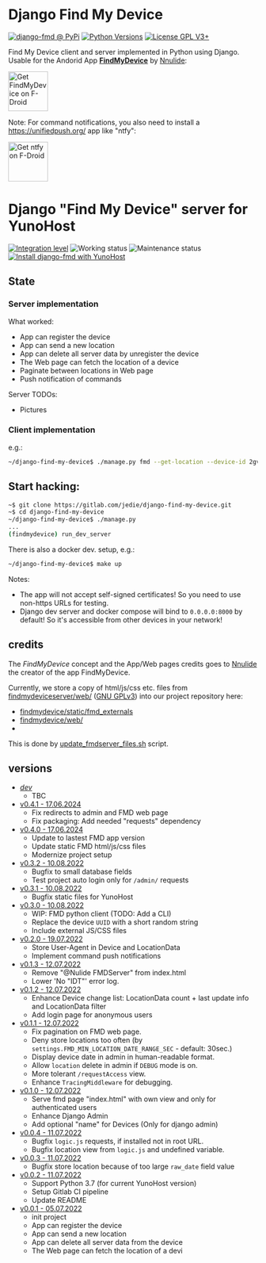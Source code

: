 # Django Find My Device

[![django-fmd @ PyPi](https://img.shields.io/pypi/v/django-fmd?label=django-fmd%20%40%20PyPi)](https://pypi.org/project/django-fmd/)
[![Python Versions](https://img.shields.io/pypi/pyversions/django-fmd)](https://gitlab.com/jedie/django-find-my-device/-/blob/main/pyproject.toml)
[![License GPL V3+](https://img.shields.io/pypi/l/django-fmd)](https://gitlab.com/jedie/django-find-my-device/-/blob/main/LICENSE)

Find My Device client and server implemented in Python using Django.
Usable for the Andorid App [**FindMyDevice**](https://gitlab.com/Nulide/findmydevice/) by [Nnulide](https://nulide.de/):

[<img src="https://fdroid.gitlab.io/artwork/badge/get-it-on.png" alt="Get FindMyDevice on F-Droid" height="80">](https://f-droid.org/packages/de.nulide.findmydevice/)

Note: For command notifications, you also need to install a https://unifiedpush.org/ app like "ntfy":

[<img src="https://fdroid.gitlab.io/artwork/badge/get-it-on.png" alt="Get ntfy on F-Droid" height="80">](https://f-droid.org/packages/io.heckel.ntfy)


# Django "Find My Device" server for YunoHost

[![Integration level](https://dash.yunohost.org/integration/django-fmd.svg)](https://dash.yunohost.org/appci/app/django-fmd) ![Working status](https://ci-apps.yunohost.org/ci/badges/django-fmd.status.svg) ![Maintenance status](https://ci-apps.yunohost.org/ci/badges/django-fmd.maintain.svg)
[![Install django-fmd with YunoHost](https://install-app.yunohost.org/install-with-yunohost.svg)](https://install-app.yunohost.org/?app=django-fmd)

## State

### Server implementation

What worked:

* App can register the device
* App can send a new location
* App can delete all server data by unregister the device
* The Web page can fetch the location of a device
* Paginate between locations in Web page
* Push notification of commands

Server TODOs:

* Pictures


### Client implementation

e.g.:
```bash
~/django-find-my-device$ ./manage.py fmd --get-location --device-id 2gvp8d --password your-password
```


## Start hacking:

```bash
~$ git clone https://gitlab.com/jedie/django-find-my-device.git
~$ cd django-find-my-device
~/django-find-my-device$ ./manage.py
...
(findmydevice) run_dev_server
```

There is also a docker dev. setup, e.g.:
```bash
~/django-find-my-device$ make up
```

Notes:

* The app will not accept self-signed certificates! So you need to use non-https URLs for testing.
* Django dev server and docker compose will bind to `0.0.0.0:8000` by default! So it's accessible from other devices in your network!


## credits

The *FindMyDevice* concept and the App/Web pages credits goes to [Nnulide](https://nulide.de/) the creator of the app FindMyDevice.

Currently, we store a copy of html/js/css etc. files from [findmydeviceserver/web/](https://gitlab.com/Nulide/findmydeviceserver/-/tree/master/web) ([GNU GPLv3](https://gitlab.com/Nulide/findmydeviceserver/-/blob/master/LICENSE))
into our project repository here:

 * [findmydevice/static/fmd_externals](https://gitlab.com/jedie/django-find-my-device/-/tree/main/findmydevice/static/fmd_externals)
 * [findmydevice/web/](https://gitlab.com/jedie/django-find-my-device/-/tree/main/findmydevice/web)
 *
This is done by [update_fmdserver_files.sh](https://gitlab.com/jedie/django-find-my-device/-/blob/main/update_fmdserver_files.sh) script.


## versions

* [*dev*](https://gitlab.com/jedie/django-find-my-device/-/compare/v0.4.1...main)
  * TBC
* [v0.4.1 - 17.06.2024](https://gitlab.com/jedie/django-find-my-device/-/compare/v0.4.0...v0.4.1)
  * Fix redirects to admin and FMD web page
  * Fix packaging: Add needed "requests" dependency
* [v0.4.0 - 17.06.2024](https://gitlab.com/jedie/django-find-my-device/-/compare/v0.3.2...v0.4.0)
  * Update to lastest FMD app version
  * Update static FMD html/js/css files
  * Modernize project setup
* [v0.3.2 - 10.08.2022](https://gitlab.com/jedie/django-find-my-device/-/compare/v0.3.1...v0.3.2)
  * Bugfix to small database fields
  * Test project auto login only for `/admin/` requests
* [v0.3.1 - 10.08.2022](https://gitlab.com/jedie/django-find-my-device/-/compare/v0.3.0...v0.3.1)
  * Bugfix static files for YunoHost
* [v0.3.0 - 10.08.2022](https://gitlab.com/jedie/django-find-my-device/-/compare/v0.2.0...v0.3.0)
  * WIP: FMD python client (TODO: Add a CLI)
  * Replace the device `UUID` with a short random string
  * Include external JS/CSS files
* [v0.2.0 - 19.07.2022](https://gitlab.com/jedie/django-find-my-device/-/compare/v0.1.3...v0.2.0)
  * Store User-Agent in Device and LocationData
  * Implement command push notifications
* [v0.1.3 - 12.07.2022](https://gitlab.com/jedie/django-find-my-device/-/compare/v0.1.2...v0.1.3)
  * Remove "@Nulide FMDServer" from index.html
  * Lower 'No "IDT"' error log.
* [v0.1.2 - 12.07.2022](https://gitlab.com/jedie/django-find-my-device/-/compare/v0.1.1...v0.1.2)
  * Enhance Device change list: LocationData count + last update info and LocationData filter
  * Add login page for anonymous users
* [v0.1.1 - 12.07.2022](https://gitlab.com/jedie/django-find-my-device/-/compare/v0.1.0...v0.1.1)
  * Fix pagination on FMD web page.
  * Deny store locations too often (by `settings.FMD_MIN_LOCATION_DATE_RANGE_SEC` - default: 30sec.)
  * Display device date in admin in human-readable format.
  * Allow `location` delete in admin if `DEBUG` mode is on.
  * More tolerant `/requestAccess` view.
  * Enhance `TracingMiddleware` for debugging.
* [v0.1.0 - 12.07.2022](https://gitlab.com/jedie/django-find-my-device/-/compare/v0.0.4...v0.1.0)
  * Serve fmd page "index.html" with own view and only for authenticated users
  * Enhance Django Admin
  * Add optional "name" for Devices (Only for django admin)
* [v0.0.4 - 11.07.2022](https://gitlab.com/jedie/django-find-my-device/-/compare/v0.0.3...v0.0.4)
  * Bugfix `logic.js` requests, if installed not in root URL.
  * Bugfix location view from `logic.js` and undefined variable.
* [v0.0.3 - 11.07.2022](https://gitlab.com/jedie/django-find-my-device/-/compare/v0.0.2...v0.0.3)
  * Bugfix store location because of too large `raw_date` field value
* [v0.0.2 - 11.07.2022](https://gitlab.com/jedie/django-find-my-device/-/compare/v0.0.1...v0.0.2)
  * Support Python 3.7 (for current YunoHost version)
  * Setup Gitlab CI pipeline
  * Update README
* [v0.0.1 - 05.07.2022](https://gitlab.com/jedie/django-find-my-device/-/compare/11d09ecb...v0.0.1)
  * init project
  * App can register the device
  * App can send a new location
  * App can delete all server data from the device
  * The Web page can fetch the location of a devi

